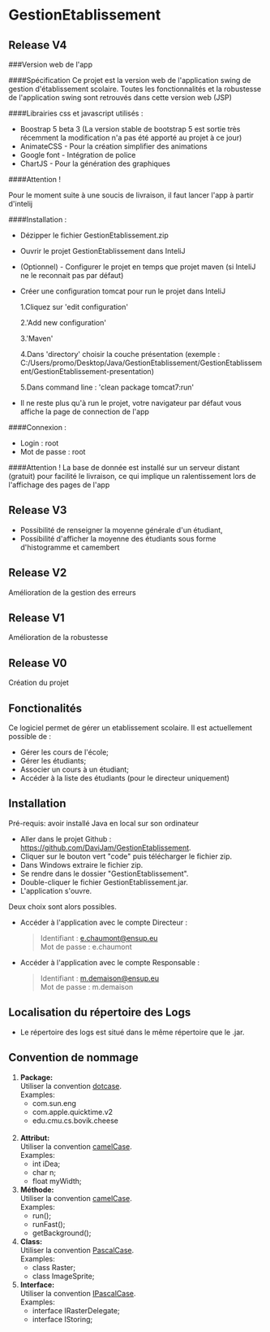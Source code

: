 # GestionEtablissement

## Release V4
###Version web de l'app

####Spécification
Ce projet est la version web de l'application swing de gestion d'établissement scolaire. 
Toutes les fonctionnalités et la robustesse de l'application swing sont retrouvés dans cette version web (JSP)

####Librairies css et javascript utilisés : 
* Boostrap 5 beta 3 (La version stable de bootstrap 5 est sortie très récemment la modification n'a pas été apporté au projet à ce jour)
* AnimateCSS - Pour la création simplifier des animations
* Google font - Intégration de police 
* ChartJS - Pour la génération des graphiques 

####Attention !

Pour le moment suite à une soucis de livraison, il faut lancer l'app à partir d'intelij

####Installation : 
* Dézipper le fichier GestionEtablissement.zip
* Ouvrir le projet GestionEtablissement dans InteliJ
* (Optionnel) - Configurer le projet en temps que projet maven (si InteliJ ne le reconnait pas par défaut)
* Créer une configuration tomcat pour run le projet dans InteliJ

  
    1.Cliquez sur 'edit configuration'
  
    2.'Add new configuration'
  
    3.'Maven'
  
    4.Dans 'directory' choisir la couche présentation (exemple : C:/Users/promo/Desktop/Java/GestionEtablissement/GestionEtablissement/GestionEtablissement-presentation)
    
    5.Dans command line : 'clean package tomcat7:run'
  

* Il ne reste plus qu'à run le projet, votre navigateur par défaut vous affiche la page de connection de l'app

####Connexion :
* Login : root
* Mot de passe : root

####Attention !
La base de donnée est installé sur un serveur distant (gratuit) pour facilité le livraison, ce qui implique un ralentissement lors de l'affichage des pages de l'app


## Release V3
* Possibilité de renseigner la moyenne générale d'un étudiant,
* Possibilité d'afficher la moyenne des étudiants sous forme d'histogramme et camembert

## Release V2
Amélioration de la gestion des erreurs

## Release V1
Amélioration de la robustesse

## Release V0
Création du projet 

## Fonctionalités
Ce logiciel permet de gérer un etablissement scolaire. Il est actuellement possible de :

* Gérer les cours de l'école;
* Gérer les étudiants;
* Associer un cours à un étudiant;
* Accéder à la liste des étudiants (pour le directeur uniquement)

## Installation

Pré-requis: avoir installé Java en local sur son ordinateur

* Aller dans le projet Github : https://github.com/DaviJam/GestionEtablissement.
* Cliquer sur le bouton vert "code" puis télécharger le fichier zip.
* Dans Windows extraire le fichier zip.
* Se rendre dans le dossier "GestionEtablissement".
* Double-cliquer le fichier GestionEtablissement.jar.
* L'application s'ouvre. 

Deux choix sont alors possibles.
* Accéder à l'application avec le compte Directeur :
   > Identifiant : e.chaumont@ensup.eu
    <br/>Mot de passe : e.chaumont
* Accéder à l'application avec le compte Responsable :
   > Identifiant : m.demaison@ensup.eu
    <br/>Mot de passe : m.demaison
    
## Localisation du répertoire des Logs 
* Le répertoire des logs est situé dans le même répertoire que le .jar.

## Convention de nommage
1. <b/>Package:</b>
    <br/>Utiliser la convention <u/>dotcase</u>. 
    <br/>Examples: 
    * com.sun.eng
    * com.apple.quicktime.v2
    * edu.cmu.cs.bovik.cheese
    <br/>
2. <b/>Attribut:</b>
    <br/>Utiliser la convention <u/>camelCase</u>.
    <br/>Examples:
    * int     iDea;
    * char     n;
    * float    myWidth;
3. <b/>Méthode:</b> 
    <br/>Utiliser la convention <u/>camelCase</u>.
    <br/>Examples:
    * run();
    * runFast();
    * getBackground();
4. <b/>Class:</b>
    <br/>Utiliser la convention <u/>PascalCase</u>.
    <br/>Examples:
    * class Raster;
    * class ImageSprite;
5. <b/>Interface:</b>
    <br/>Utiliser la convention <u/>IPascalCase</u>.
    <br/>Examples:
    * interface IRasterDelegate;
    * interface IStoring;




